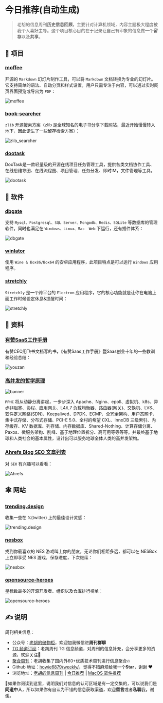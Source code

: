 # 今日推荐(自动生成)

> 老胡的信息周刊**历史信息回顾**，主要针对计算机领域，内容主题极大程度被我个人喜好主导。这个项目核心目的在于记录让自己有印象的信息做一个**留存**以及**共享**。


## 🎯 项目 

### [moffee](https://github.com/BMPixel/moffee)

开源的 `Markdown` 幻灯片制作工具，可以将 `Markdown` 文档转换为专业的幻灯片。它支持简单的语法、自动分页和样式设置，用户只需专注于内容，可以通过实时网页界面预览或导出为 `PDF`：

![moffee](https://images-1252557999.file.myqcloud.com/uPic/moffee.png) 

### [book-searcher](https://github.com/book-searcher-org/book-searcher)

`zlib` 开源搜索方案（zlib 是全球知名的电子书分享下载网站，最近开始慢慢转入地下，因此诞生了一些留存检索方案）：

![zlib_searcher](https://images-1252557999.file.myqcloud.com/uPic/zlib_searcher.jpg) 

### [dootask](https://github.com/kuaifan/dootask)

DooTask是一款轻量级的开源在线项目任务管理工具，提供各类文档协作工具、在线思维导图、在线流程图、项目管理、任务分发、即时IM，文件管理等工具。

![dootask](https://images-1252557999.file.myqcloud.com/uPic/tYiTA7.png) 

## 🤖 软件 

### [dbgate](https://github.com/dbgate/dbgate)

支持 `Mysql、Postgresql、SQL Server、Mongodb、Redis、SQLite` 等数据库的管理软件，同时也满足在 `Windows、Linux、Mac  Web` 下运行，还有插件体系：

![dbgate](https://images-1252557999.file.myqcloud.com/uPic/dbgate.jpg) 

### [winlator](https://github.com/brunodev85/winlator)

使用 `Wine & Box86/Box64` 的安卓应用程序，此项目特点是可以运行 `Windows` 应用程序。 

### [stretchly](https://github.com/hovancik/stretchly)

`Stretchly` 是一个跨平台的 `Electron` 应用程序，它的核心功能就是让你在电脑上面工作时候设定休息&提醒时间：

![stretchly](https://images-1252557999.file.myqcloud.com/uPic/stretchly.jpg) 

## 👀 资料 

### [有赞SaaS工作手册](https://qima.feishu.cn/docs/doccnX2YXEjp4P9pvFtBgiWBOpd#R7aWb2)

有赞CEO用飞书文档写的书，《有赞Saas工作手册》暨Saas创业十年的一些教训和经验总结：

![youzan](https://images-1252557999.file.myqcloud.com/uPic/youzan.jpg) 

### [高并发的哲学原理](https://github.com/johnlui/PPHC)

![banner](https://images-1252557999.file.myqcloud.com/uPic/banner.jpg)

`PPHC` 将从动静分离讲起，一步步深入 Apache、Nginx、epoll、虚拟机、k8s、异步非阻塞、协程、应用网关、L4/L7 负载均衡器、路由器(网关)、交换机、LVS、软件定义网络(SDN)、Keepalived、DPDK、ECMP、全冗余架构、用户态网卡、集中式存储、分布式存储、PCI-E 5.0、全村的希望 CXL、InnoDB 三级索引、内存缓存、KV 数据库、列存储、内存数据库、Shared-Nothing、计算存储分离、Paxos、微服务架构、削峰、基于地理位置拆分、高可用等等等等。并最终基于地球和人类社会的基本属性，设计出可以服务地球全体人类的高并发架构。 

### [Ahrefs Blog SEO 文章列表](https://xuxuyu.notion.site/1468d1c9ea65473b934917d8ab25979b?v=dcaec075d4b34a8e8af5be0bc9a259a0)

对 `SEO` 有兴趣可以看看：

![Ahrefs](https://images-1252557999.file.myqcloud.com/uPic/Ahrefs.jpg) 

## 🕸 网站 

### [trending.design](https://trending.design/)

收集一些在 𝕏(twitter) 上的最佳设计灵感：

![trending.design](https://images-1252557999.file.myqcloud.com/uPic/trending.design.jpg) 

### [nesbox](https://nesbox.xianqiao.wang/)

找到你最喜欢的 NES 游戏叫上你的朋友，无论你们相距多远，都可以在 NESBox 上立即享受 NES 游戏，保存进度，下次继续：

![nesbox](https://images-1252557999.file.myqcloud.com/uPic/nesbox.jpg) 

### [opensource-heroes](https://opensource-heroes.com/)

星标数最多的开源开发者、组织以及仓库排行榜单：

![opensource-heroes](https://images-1252557999.file.myqcloud.com/uPic/opensource-heroes.jpg) 

## ✍️ 说明

周刊相关信息：

- 公众号：[老胡的储物柜](https://images-1252557999.file.myqcloud.com/uPic/ETIbMe.jpg)，欢迎加我微信进**周刊群聊**
- [TG 频道订阅](https://t.me/howie_weekly)：老胡周刊 TG 信息频道，对周刊的信息补充，会分享更多的资源，欢迎关注👏
- [聚合周刊](https://www.fre321.com/weekly)：老胡收集了国内外60+优质技术周刊进行信息聚合🔥
- Github 地址：[howie6879/weekly/](https://github.com/howie6879/weekly/)，觉得不错麻烦给我一个**Star**，谢谢 ❤️
- 浏览地址：[老胡的信息周刊](https://weekly.howie6879.com) | [今日推荐](https://weekly.howie6879.com/recommend/index.html) | [MacOS 软件推荐](https://weekly.howie6879.com/soft/mac.html)

🙌如果你阅读到这里，说明我们对信息的认可区域是有一定交集的，可以说我们是**同道中人**，所以如果你有自认为不错的信息获取渠道，欢迎**留言**或者**私聊**我，谢谢。